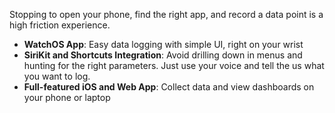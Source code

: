 Stopping to open your phone, find the right app, and record a data point is a high friction experience.
- **WatchOS App**: Easy data logging with simple UI, right on your wrist
- **SiriKit and Shortcuts Integration**: Avoid drilling down in menus and hunting for the right parameters. Just use your voice and tell the us what you want to log.
- **Full-featured iOS and Web App**: Collect data and view dashboards on your phone or laptop
